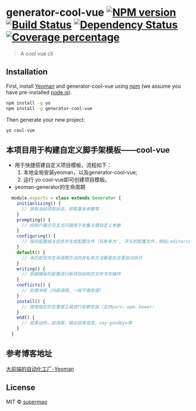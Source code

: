 # generator-cool-vue [![NPM version][npm-image]][npm-url] [![Build Status][travis-image]][travis-url] [![Dependency Status][daviddm-image]][daviddm-url] [![Coverage percentage][coveralls-image]][coveralls-url]
> A cool vue cli

## Installation

First, install [Yeoman](http://yeoman.io) and generator-cool-vue using [npm](https://www.npmjs.com/) (we assume you have pre-installed [node.js](https://nodejs.org/)).

```bash
npm install -g yo
npm install -g generator-cool-vue
```

Then generate your new project:

```bash
yo cool-vue
```

## 本项目用于构建自定义脚手架模板——cool-vue
  * 用于快捷搭建自定义项目模板，流程如下：
    1. 本地全局安装yeoman，以及generator-cool-vue;
    2. 运行 yo cool-vue即可创建项目模板。
  * yeoman-generator的生命周期
  ```js
    module.exports = class extends Generator {
      initianlizing() {
        // 获取当前项目状态，获取基本参数等
      }
      prompting() {
        // 向用户展示交互式问题用于收集关键自定义参数
      }
      configuring() {
        // 保存配置相关信息并生成配置文件（名称多为'.'开头的配置文件，例如.editorconfig）
      }
      default() {
        // 未匹配任何生命周期方法的非私有方法都是在这里自动执行
      }
      writing() {
        // 依据模板的配置进行新项目结构的文件书写操作
      }
      conflicts() {
        // 处理冲突（内部调用，一般不做处理）
      }
      install() {
        // 使用指定的包管理工具进行依赖安装（支持yarn，npm，bower）
      }
      end() {
        // 结束动作，如清屏，输出结束信息，say-goodbye等
      }
    }
  ```
## 参考博客地址
[大前端的自动化工厂-Yeoman](https://blog.51cto.com/13869008/2156020)

## License

MIT © [supermao](https://github.com/MbMin)


[npm-image]: https://badge.fury.io/js/generator-cool-vue.svg
[npm-url]: https://npmjs.org/package/generator-cool-vue
[travis-image]: https://travis-ci.org/MbMin/generator-cool-vue.svg?branch=master
[travis-url]: https://travis-ci.org/MbMin/generator-cool-vue
[daviddm-image]: https://david-dm.org/MbMin/generator-cool-vue.svg?theme=shields.io
[daviddm-url]: https://david-dm.org/MbMin/generator-cool-vue
[coveralls-image]: https://coveralls.io/repos/MbMin/generator-cool-vue/badge.svg
[coveralls-url]: https://coveralls.io/r/MbMin/generator-cool-vue

